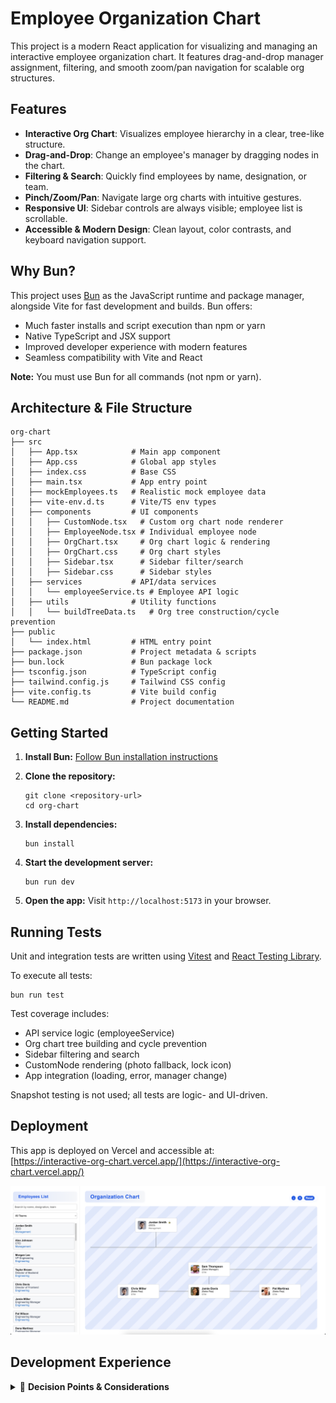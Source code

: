 # Employee Organization Chart

This project is a modern React application for visualizing and managing an interactive employee organization chart. It features drag-and-drop manager assignment, filtering, and smooth zoom/pan navigation for scalable org structures.

## Features

- **Interactive Org Chart**: Visualizes employee hierarchy in a clear, tree-like structure.
- **Drag-and-Drop**: Change an employee's manager by dragging nodes in the chart.
- **Filtering & Search**: Quickly find employees by name, designation, or team.
- **Pinch/Zoom/Pan**: Navigate large org charts with intuitive gestures.
- **Responsive UI**: Sidebar controls are always visible; employee list is scrollable.
- **Accessible & Modern Design**: Clean layout, color contrasts, and keyboard navigation support.

## Why Bun?

This project uses [Bun](https://bun.sh/) as the JavaScript runtime and package manager, alongside Vite for fast development and builds. Bun offers:

- Much faster installs and script execution than npm or yarn
- Native TypeScript and JSX support
- Improved developer experience with modern features
- Seamless compatibility with Vite and React

**Note:** You must use Bun for all commands (not npm or yarn).

## Architecture & File Structure

```
org-chart
├── src
│   ├── App.tsx            # Main app component
│   ├── App.css            # Global app styles
│   ├── index.css          # Base CSS
│   ├── main.tsx           # App entry point
│   ├── mockEmployees.ts   # Realistic mock employee data
│   ├── vite-env.d.ts      # Vite/TS env types
│   ├── components         # UI components
│   │   ├── CustomNode.tsx   # Custom org chart node renderer
│   │   ├── EmployeeNode.tsx # Individual employee node
│   │   ├── OrgChart.tsx     # Org chart logic & rendering
│   │   ├── OrgChart.css     # Org chart styles
│   │   ├── Sidebar.tsx      # Sidebar filter/search
│   │   ├── Sidebar.css      # Sidebar styles
│   ├── services           # API/data services
│   │   └── employeeService.ts # Employee API logic
│   ├── utils              # Utility functions
│   │   └── buildTreeData.ts   # Org tree construction/cycle prevention
├── public
│   └── index.html         # HTML entry point
├── package.json           # Project metadata & scripts
├── bun.lock               # Bun package lock
├── tsconfig.json          # TypeScript config
├── tailwind.config.js     # Tailwind CSS config
├── vite.config.ts         # Vite build config
└── README.md              # Project documentation
```

## Getting Started

1. **Install Bun:**
   [Follow Bun installation instructions](https://bun.sh/docs/installation)

2. **Clone the repository:**
   ```
   git clone <repository-url>
   cd org-chart
   ```
3. **Install dependencies:**
   ```
   bun install
   ```
4. **Start the development server:**
   ```
   bun run dev
   ```

5. **Open the app:**
   Visit `http://localhost:5173` in your browser.

## Running Tests

Unit and integration tests are written using [Vitest](https://vitest.dev/) and [React Testing Library](https://testing-library.com/docs/react-testing-library/intro/).

To execute all tests:

```
bun run test
```

Test coverage includes:
- API service logic (employeeService)
- Org chart tree building and cycle prevention
- Sidebar filtering and search
- CustomNode rendering (photo fallback, lock icon)
- App integration (loading, error, manager change)

Snapshot testing is not used; all tests are logic- and UI-driven.

## Deployment

This app is deployed on Vercel and accessible at:  
[https://interactive-org-chart.vercel.app/](https://interactive-org-chart.vercel.app/)

![Screenshot of Interactive Org Chart](./assets/org-chart-screenshot.png)

## Development Experience

<details>
<summary>📖 <strong>Decision Points & Considerations</strong></summary>

### 1. Project Setup & Tooling

- **Vite + React + TypeScript** for fast builds, type safety, and modern DX.
- **Bun** for local dev speed and package management.
- **TypeScript** chosen for strong typing, maintainability, and team scaling.
- **react-d3-tree**: Org chart rendering, zoom/pan
- **MirageJS**: Mock API server for development/testing
- **Vitest**: Unit and integration testing
- **React Testing Library**: UI testing utilities
- **Tailwind CSS**: Utility-first CSS framework

### 2. Org Chart Rendering

- Considered custom recursive tree layout vs. react-d3-tree.
- **Chose react-d3-tree** for:
   - Performance with large datasets
   - Built-in zoom, pan, responsive layouts
   - Easier scaling and maintenance

### 3. Drag & Drop (DND)

- Evaluated custom drag logic vs. dnd-kit.
- **Picked dnd-kit** for:
   - Accessibility focus
   - Extensible API for drop validation
   - Good React integration
- **Challenge:** Panning + dragging conflict → solved with Edit Mode toggle.

### 4. Safe-Drop Logic

- Prevented invalid org structures:
   - No cycles (employee can’t become manager of their ancestor)
   - No self-drops
   - Root node (CEO) locked from drag, only droppable
- **Decision:** Flexible reporting allowed, but hierarchy integrity preserved.

### 5. Search & Filtering

- Added search box (fuzzy matching by name, designation, team)
- Added team filter (applies to sidebar and chart for consistent UX)

### 6. Scalability

- Mock data with 40+ employees to test performance
- Ensured smooth pan/zoom for large trees
- Chose react-d3-tree for future large data support

### 7. Accessibility & UX

- Keyboard accessibility (dnd-kit)
- Visual cues:
   - Hover highlight on droppable areas
   - 🔒 lock indicator for CEO/root node
- Considered pinch-zoom for trackpads & mobile

### 8. Styling Choices

- Avoided heavy CSS frameworks
- Used CSS-in-JS + minimal custom CSS for control
- Focus: maintainability, no global style conflicts

### 9. Future Enhancements (Out of Scope)

- Persisting changes via API (updateManager endpoint)
- Animations for drag ghost (dnd-kit overlays)
- Collapsible subtrees for very large orgs
- Role-based rules (e.g., VPs must always report to CEO)

</details>